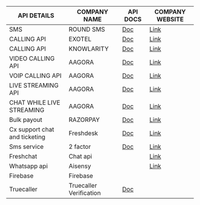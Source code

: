 | API DETAILS                   | COMPANY NAME            | API DOCS                                                                                                                                                                                                                         | COMPANY WEBSITE                                                                                                |
| ----------------------------- | ----------------------- | -------------------------------------------------------------------------------------------------------------------------------------------------------------------------------------------------------------------------------- | -------------------------------------------------------------------------------------------------------------- |
| SMS                           | ROUND SMS               | [Doc](http://roundsms.com/user/api.php)                                                                                                                                                             | [Link](http://roundsms.com/)                                                                   |
| CALLING API                   | EXOTEL                  | [Doc](https://developer.exotel.com/api/)                                                                                                                                                           | [Link](https://exotel.com/)                                                                     |
| CALLING API                   | KNOWLARITY              | [Doc](https://drive.google.com/drive/folders/1XpWNYW9K93Q-9ugrrisV173-DE0aOENt?usp=sharing)                                                     | [Link](https://www.knowlarity.com/)                                                     |
| VIDEO CALLING API             | AAGORA                  | [Doc](https://docs.agora.io/en/Video/start_call_flutter?platform=Flutter)                                                                                         | [Link](https://www.agora.io/)                                                                 |
| VOIP CALLING API              | AAGORA                  | [Doc](https://docs.agora.io/en/Voice/start_call_audio_flutter?platform=Flutter)                                                                             | [Link](https://www.agora.io/)                                                                 |
| LIVE STREAMING API            | AAGORA                  | [Doc](https://docs.agora.io/en/live-streaming/start_live_flutter?platform=Flutter)                                                                       | [Link](https://www.agora.io/)                                                                 |
| CHAT WHILE LIVE STREAMING     | AAGORA                  | [Doc](https://github.com/AgoraIO/Agora-Flutter-RTM-SDK)                                                                                                                             | [Link](https://www.agora.io/)                                                                 |
| Bulk payout                   | RAZORPAY                | [Doc](https://razorpay.com/docs/api/x/payouts/)                                                                                                                                             | [Link](https://x.razorpay.com/auth)                                                     |
| Cx support chat and ticketing | Freshdesk               | [Doc](https://developers.freshdesk.com/api/)                                                                                                                                                   | [Link](https://freshdesk.com/)                                                               |
| Sms service                   | 2 factor                | [Doc](https://2fa.api-docs.io/v1/getting-started-with-2factor-api/enterprise-a2p-messaging-and-otp-solution-provider) | [Link](https://2factor.in/CP/login.php)                                             |
| Freshchat                     | Chat api                |                                                                                                                                                                                                                                  | [Link](https://www.freshworks.com/live-chat-software/signup/) |
| Whatsapp api                  | Aisensy                 |                                                                                                                                                                                                                                  | [Link](https://app.aisensy.com/login)                                                 |
| Firebase                      | Firebase                |                                                                                                                                                                                                                                  |                                                                                                                |
| Truecaller                    | Truecaller Verification | [Doc](https://business.truecaller.com/)                                                                                                                                                             |                                                                                                                |
